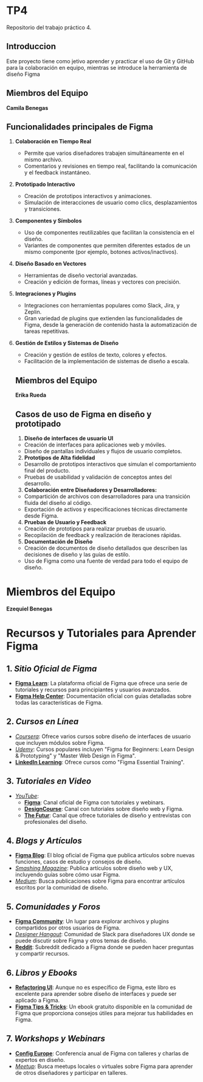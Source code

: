 # TP4
Repositorio del trabajo práctico 4.
## Introduccion 
Este proyecto tiene como jetivo aprender y practicar el uso de Git y GitHub para la colaboración en equipo, mientras se introduce la herramienta de diseño Figma
## Miembros del Equipo
**Camila Benegas**
## Funcionalidades principales de Figma
1. **Colaboración en Tiempo Real**
   - Permite que varios diseñadores trabajen simultáneamente en el mismo archivo.
   - Comentarios y revisiones en tiempo real, facilitando la comunicación y el feedback instantáneo.

2. **Prototipado Interactivo**
   - Creación de prototipos interactivos y animaciones.
   - Simulación de interacciones de usuario como clics, desplazamientos y transiciones.

3. **Componentes y Símbolos**
   - Uso de componentes reutilizables que facilitan la consistencia en el diseño.
   - Variantes de componentes que permiten diferentes estados de un mismo componente (por ejemplo, botones activos/inactivos).

4. **Diseño Basado en Vectores**
   - Herramientas de diseño vectorial avanzadas.
   - Creación y edición de formas, líneas y vectores con precisión.

5. **Integraciones y Plugins**
   - Integraciones con herramientas populares como Slack, Jira, y Zeplin.
   - Gran variedad de plugins que extienden las funcionalidades de Figma, desde la generación de contenido hasta la automatización de tareas repetitivas.

6. **Gestión de Estilos y Sistemas de Diseño**
   - Creación y gestión de estilos de texto, colores y efectos.
   - Facilitación de la implementación de sistemas de diseño a escala.
   ## Miembros del Equipo
   **Erika Rueda** 
   ## Casos de uso de Figma en diseño y prototipado 
   1. **Diseño de interfaces de usuario UI**
   - Creación de interfaces para aplicaciones web y móviles.
   - Diseño de pantallas individuales y flujos de usuario completos.
   2. **Prototipos de Alta fidelidad**
   - Desarrollo de prototipos interactivos que simulan el comportamiento final del producto.
   - Pruebas de usabilidad y validación de conceptos antes del desarrollo.
   3. **Colaboración entre Diseñadores y Desarrolladores:**
   - Compartición de archivos con desarrolladores para una transición fluida del diseño al código.
   - Exportación de activos y especificaciones técnicas directamente desde Figma.
   4. **Pruebas de Usuario y Feedback**
   - Creación de prototipos para realizar pruebas de usuario.
   - Recopilación de feedback y realización de iteraciones rápidas.
   5. **Documentación de Diseño**
   - Creación de documentos de diseño detallados que describen las decisiones de diseño y las guías de estilo.
   - Uso de Figma como una fuente de verdad para todo el equipo de diseño.
# Miembros del Equipo

**Ezequiel Benegas**


# Recursos y Tutoriales para Aprender Figma

## 1. *Sitio Oficial de Figma*
   - **[Figma Learn](https://www.figma.com/learn/)**: La plataforma oficial de Figma que ofrece una serie de tutoriales y recursos para principiantes y usuarios avanzados.
   - **[Figma Help Center](https://help.figma.com/hc/en-us)**: Documentación oficial con guías detalladas sobre todas las características de Figma.

## 2. *Cursos en Línea*
   - *[Coursera](https://www.coursera.org)*: Ofrece varios cursos sobre diseño de interfaces de usuario que incluyen módulos sobre Figma.
   - *[Udemy](https://www.udemy.com)*: Cursos populares incluyen "Figma for Beginners: Learn Design & Prototyping" y "Master Web Design in Figma".
   - **[LinkedIn Learning](https://www.linkedin.com/learning)**: Ofrece cursos como "Figma Essential Training".

## 3. *Tutoriales en Video*
   - *[YouTube](https://www.youtube.com)*: 
     - **[Figma](https://www.youtube.com/c/Figma)**: Canal oficial de Figma con tutoriales y webinars.
     - **[DesignCourse](https://www.youtube.com/user/DesignCourse)**: Canal con tutoriales sobre diseño web y Figma.
     - **[The Futur](https://www.youtube.com/c/thefuturishere)**: Canal que ofrece tutoriales de diseño y entrevistas con profesionales del diseño.

## 4. *Blogs y Artículos*
   - **[Figma Blog](https://www.figma.com/blog/)**: El blog oficial de Figma que publica artículos sobre nuevas funciones, casos de estudio y consejos de diseño.
   - *[Smashing Magazine](https://www.smashingmagazine.com)*: Publica artículos sobre diseño web y UX, incluyendo guías sobre cómo usar Figma.
   - *[Medium](https://medium.com)*: Busca publicaciones sobre Figma para encontrar artículos escritos por la comunidad de diseño.

## 5. *Comunidades y Foros*
   - **[Figma Community](https://www.figma.com/community)**: Un lugar para explorar archivos y plugins compartidos por otros usuarios de Figma.
   - *[Designer Hangout](https://designerhangout.co)*: Comunidad de Slack para diseñadores UX donde se puede discutir sobre Figma y otros temas de diseño.
   - **[Reddit](https://www.reddit.com/r/Figma/)**: Subreddit dedicado a Figma donde se pueden hacer preguntas y compartir recursos.

## 6. *Libros y Ebooks*
   - **[Refactoring UI](https://refactoringui.com/book/)**: Aunque no es específico de Figma, este libro es excelente para aprender sobre diseño de interfaces y puede ser aplicado a Figma.
   - **[Figma Tips & Tricks](https://www.figma.com/community/file/810914587939798893)**: Un ebook gratuito disponible en la comunidad de Figma que proporciona consejos útiles para mejorar tus habilidades en Figma.

## 7. *Workshops y Webinars*
   - **[Config Europe](https://config.figma.com/europe)**: Conferencia anual de Figma con talleres y charlas de expertos en diseño.
   - *[Meetup](https://www.meetup.com)*: Busca meetups locales o virtuales sobre Figma para aprender de otros diseñadores y participar en talleres.

